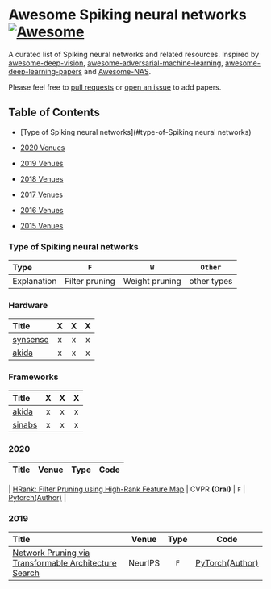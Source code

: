 # Awesome Spiking neural networks [![Awesome](https://awesome.re/badge.svg)](https://awesome.re)

A curated list of Spiking neural networks and related resources. Inspired by [awesome-deep-vision](https://github.com/kjw0612/awesome-deep-vision), [awesome-adversarial-machine-learning](https://github.com/yenchenlin/awesome-adversarial-machine-learning), [awesome-deep-learning-papers](https://github.com/terryum/awesome-deep-learning-papers) and [Awesome-NAS](https://github.com/D-X-Y/Awesome-NAS).

Please feel free to [pull requests](https://github.com/r1marcus/Awsome-Spiking-neural-networks/pulls) or [open an issue](https://github.com/r1marcus/Awsome-Spiking-neural-networks/issues) to add papers.




## Table of Contents

- [Type of Spiking neural networks](#type-of-Spiking neural networks)

- [2020 Venues](#2020)

- [2019 Venues](#2019)

- [2018 Venues](#2018)

- [2017 Venues](#2017)

- [2016 Venues](#2016)

- [2015 Venues](#2015)

### Type of Spiking neural networks

| Type        | `F`            | `W`            | `Other`     |
|:----------- |:--------------:|:--------------:|:-----------:|
| Explanation | Filter pruning | Weight pruning | other types |


### Hardware

| Title                                                                                                                            | X | X    | X |
|:-------------------------------------------------------------------------------------------------------------------------------- |:-----:|:-------:|:----:|
| [synsense](https://www.synsense-neuromorphic.com/dev-kit) | x | x     | x   |
| [akida](https://www.all-electronics.de/neuronales-soc-akida-brainchip-startet-early-access-programm/) | x | x     | x   |


### Frameworks

| Title                                                                                                                            | X | X    | X |
|:-------------------------------------------------------------------------------------------------------------------------------- |:-----:|:-------:|:----:|
| [akida](https://brainchipinc.com/akida-development-environment/) | x | x     | x   |
| [sinabs](https://gitlab.com/synsense/sinabs) | x | x     | x   |

### 2020

| Title                                                                                                                            | Venue | Type    | Code |
|:-------------------------------------------------------------------------------------------------------------------------------- |:-----:|:-------:|:----:|

| [HRank: Filter Pruning using High-Rank Feature Map](https://arxiv.org/abs/2002.10179) | CVPR **(Oral)** | `F`     | [Pytorch(Author)](https://github.com/lmbxmu/HRank)   |

### 2019

| Title    | Venue       | Type    | Code     |
|:-------|:--------:|:-------:|:-------:|
| [Network Pruning via Transformable Architecture Search](https://arxiv.org/abs/1905.09717)                                                                                                                        | NeurIPS         | `F`     | [PyTorch(Author)](https://github.com/D-X-Y/NAS-Projects)                              |


